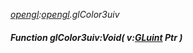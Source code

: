 _[opengl](../../modules/opengl/opengl-module.md):[opengl](../../modules/opengl/opengl-module.md).glColor3uiv_
##### Function glColor3uiv:Void( v:[GLuint](../../modules/opengl/opengl-gluint.md) Ptr )
